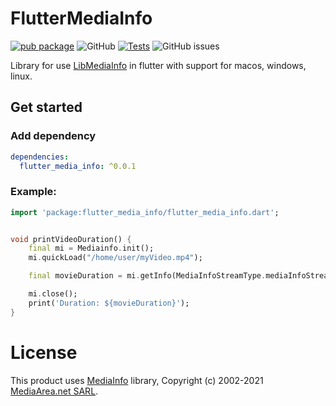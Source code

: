 # FlutterMediaInfo
[![pub package](https://img.shields.io/pub/v/flutter_media_info.svg?label=flutter_media_info&color=blue)](https://pub.dev/packages/get) <img alt="GitHub" src="https://img.shields.io/github/license/pcpl2/flutterMediainfo"> [![Tests](https://github.com/pcpl2/flutterMediainfo/actions/workflows/CI_Tests.yml/badge.svg)](https://github.com/pcpl2/flutterMediainfo/actions/workflows/CI_Tests.yml) ![GitHub issues](https://img.shields.io/github/issues/pcpl2/flutterMediainfo)

Library for use [LibMediaInfo](https://mediaarea.net/en/MediaInfo) in flutter with support for macos, windows, linux.

## Get started

### Add dependency

```yaml
dependencies:
  flutter_media_info: ^0.0.1
```


### Example:

```dart
import 'package:flutter_media_info/flutter_media_info.dart';


void printVideoDuration() {
    final mi = Mediainfo.init();
    mi.quickLoad("/home/user/myVideo.mp4");

    final movieDuration = mi.getInfo(MediaInfoStreamType.mediaInfoStreamVideo, 0, "Duration/String2");

    mi.close();
    print('Duration: ${movieDuration}');
}

```

# License

This product uses [MediaInfo](https://mediaarea.net/en/MediaInfo) library, Copyright (c) 2002-2021 [MediaArea.net SARL](mailto:info@mediaarea.net).